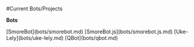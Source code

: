 #Current Bots/Projects

<b>Bots</b>
<table style="width:100%">
    <tr>
        [SmoreBot](bots/smorebot.md)
    </tr>
    <tr>
        [SmoreBot.js](bots/smorebot.js.md)
    </tr>
    <tr>
        [Uke-Lely](bots/uke-lely.md)
    </tr>
    <tr>
        [QBot](bots/qbot.md)
    </tr>
</table>